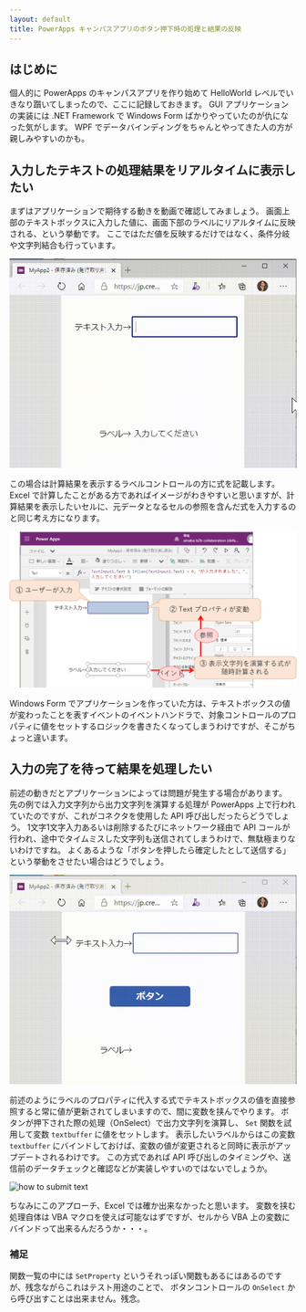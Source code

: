 ```yaml
---
layout: default
title: PowerApps キャンパスアプリのボタン押下時の処理と結果の反映
---
```


## はじめに

個人的に PowerApps のキャンパスアプリを作り始めて HelloWorld レベルでいきなり躓いてしまったので、ここに記録しておきます。
GUI アプリケーションの実装には .NET Framework で Windows Form ばかりやっていたのが仇になった気がします。
WPF でデータバインディングをちゃんとやってきた人の方が親しみやすいのかも。

## 入力したテキストの処理結果をリアルタイムに表示したい

まずはアプリケーションで期待する動きを動画で確認してみましょう。
画面上部のテキストボックスに入力した値に、画面下部のラベルにリアルタイムに反映される、という挙動です。
ここではただ値を反映するだけではなく、条件分岐や文字列結合も行っています。

![sync text](./images/sync-text.gif)

この場合は計算結果を表示するラベルコントロールの方に式を記載します。
Excel で計算したことがある方であればイメージがわきやすいと思いますが、計算結果を表示したいセルに、元データとなるセルの参照を含んだ式を入力するのと同じ考え方になります。

![how to sync text](./images/sync-text-setting.png)

Windows Form でアプリケーションを作っていた方は、テキストボックスの値が変わったことを表すイベントのイベントハンドラで、対象コントロールのプロパティに値をセットするロジックを書きたくなってしまうわけですが、そこがちょっと違います。

## 入力の完了を待って結果を処理したい

前述の動きだとアプリケーションによっては問題が発生する場合があります。
先の例では入力文字列から出力文字列を演算する処理が PowerApps 上で行われていたのですが、これがコネクタを使用した API 呼び出しだったらどうでしょう。
1文字1文字入力あるいは削除するたびにネットワーク経由で API コールが行われ、途中でタイムミスした文字列も送信されてしまうわけで、無駄極まりないわけですね。
よくあるような「ボタンを押したら確定したとして送信する」という挙動をさせたい場合はどうでしょう。

![submit text](./images/submit-text.gif)

前述のようにラベルのプロパティに代入する式でテキストボックスの値を直接参照すると常に値が更新されてしまいますので、間に変数を挟んでやります。
ボタンが押下された際の処理（OnSelect）で出力文字列を演算し、 `Set` 関数を試用して変数 `textbuffer` に値をセットします。
表示したいラベルからはこの変数 `textbuffer` にバインドしておけば、変数の値が変更されると同時に表示がアップデートされるわけです。
この方式であれば API 呼び出しのタイミングや、送信前のデータチェックと確認などが実装しやすいのではないでしょうか。

![how to submit text](./images/submit-text-settng.png)

ちなみにこのアプローチ、Excel では確か出来なかったと思います。
変数を挟む処理自体は VBA マクロを使えば可能なはずですが、セルから VBA 上の変数にバインドって出来るんだろうか・・・。


### 補足

関数一覧の中には `SetProperty` というそれっぽい関数もあるにはあるのですが、残念ながらこれはテスト用途のことで、
ボタンコントロールの `OnSelect` から呼び出すことは出来ません。残念。